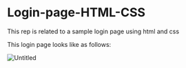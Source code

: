 # Login-page-HTML-CSS
This rep is related to a sample login page using html and css

This login page looks like as follows:

![Untitled](https://github.com/MortezaGhoddousi/Login-page-HTML-CSS/assets/143504966/2455061b-6a7e-4249-a06a-911d2ca87bbd)

